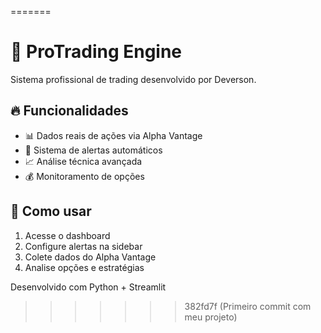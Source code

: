=======
# 🚀 ProTrading Engine

Sistema profissional de trading desenvolvido por Deverson.

## 🔥 Funcionalidades
- 📊 Dados reais de ações via Alpha Vantage
- 🔔 Sistema de alertas automáticos
- 📈 Análise técnica avançada
- 💰 Monitoramento de opções

## 🎯 Como usar
1. Acesse o dashboard
2. Configure alertas na sidebar
3. Colete dados do Alpha Vantage
4. Analise opções e estratégias

Desenvolvido com Python + Streamlit
>>>>>>> 382fd7f (Primeiro commit com meu projeto)
